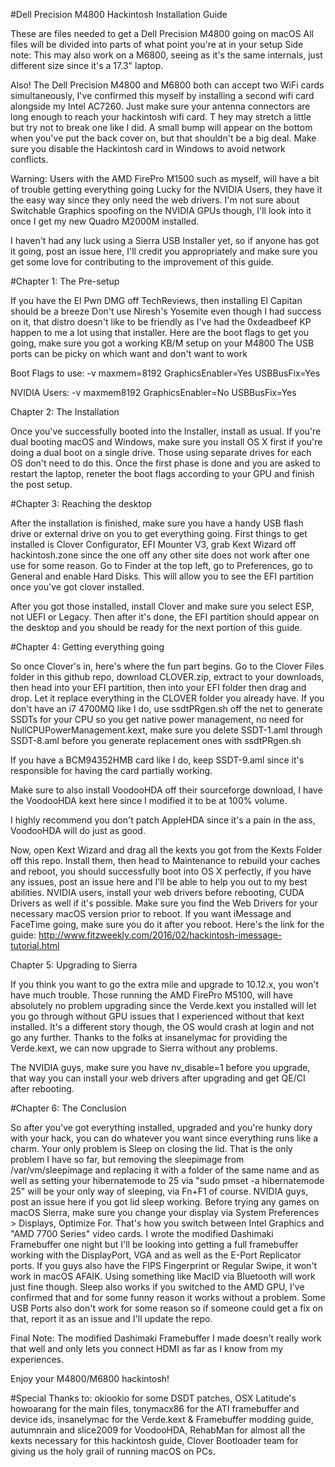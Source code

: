 #Dell Precision M4800 Hackintosh Installation Guide


These are files needed to get a Dell Precision M4800 going on macOS
All files will be divided into parts of what point you're at in your setup
Side note: This may also work on a M6800, 
seeing as it's the same internals, just different size since it's a 17.3" laptop.

Also! The Dell Precision M4800 and M6800 both can accept two WiFi cards simultaneously, 
I've confirmed this myself by installing a second wifi card alongside my Intel AC7260. 
Just make sure your antenna connectors are long enough to reach your hackintosh wifi card. T
hey may stretch a little but try not to break one like I did. 
A small bump will appear on the bottom when you've put the back cover on, but that shouldn't be a big deal. 
Make sure you disable the Hackintosh card in Windows to avoid network conflicts.

Warning: Users with the AMD FirePro M1500 such as myself, 
will have a bit of trouble getting everything going
Lucky for the NVIDIA Users, 
they have it the easy way since they only need the web drivers.
I'm not sure about Switchable Graphics spoofing on the NVIDIA GPUs though, 
I'll look into it once I get my new Quadro M2000M installed.

I haven't had any luck using a Sierra USB Installer yet, 
so if anyone has got it going, post an issue here, 
I'll credit you appropriately and make sure you get some love for contributing to the improvement of this guide.


#Chapter 1: The Pre-setup

If you have the El Pwn DMG off TechReviews, 
then installing El Capitan should be a breeze
Don't use Niresh's Yosemite even though I had success on it, 
that distro doesn't like to be friendly
as I've had the 0xdeadbeef KP happen to me a lot using that installer.
Here are the boot flags to get you going, 
make sure you got a working KB/M setup on your M4800
The USB ports can be picky on which want and don't want to work


Boot Flags to use: -v maxmem=8192 GraphicsEnabler=Yes USBBusFix=Yes

NVIDIA Users: -v maxmem8192 GraphicsEnabler=No USBBusFix=Yes


Chapter 2: The Installation

Once you've successfully booted into the Installer, install as usual. 
If you're dual booting macOS and Windows,
make sure you install OS X first if you're doing a dual boot on a single drive. 
Those using separate drives for each OS don't need to do this. 
Once the first phase is done and you are asked to restart the laptop, 
reneter the boot flags according to your GPU and finish the post setup.


#Chapter 3: Reaching the desktop

After the installation is finished, 
make sure you have a handy USB flash drive or external drive on you to get everything going. 
First things to get installed is Clover Configurator, EFI Mounter V3, 
grab Kext Wizard off hackintosh.zone since the one off any other site does not work after one use for some reason. 
Go to Finder at the top left, go to Preferences, go to General and enable Hard Disks. 
This will allow you to see the EFI partition once you've got clover installed.

After you got those installed, 
install Clover and make sure you select ESP, not UEFI or Legacy. 
Then after it's done, the EFI partition should appear on the desktop and you should be ready for the next portion of this guide.


#Chapter 4: Getting everything going

So once Clover's in, here's where the fun part begins. 
Go to the Clover Files folder in this github repo, download CLOVER.zip, extract to your downloads, then head into your EFI partition, then into your EFI folder then drag and drop. Let it replace everything in the CLOVER folder you already have. 
If you don't have an i7 4700MQ like I do, use ssdtPRgen.sh off the net to generate SSDTs for your CPU so you get native power management, no need for NullCPUPowerManagement.kext, make sure you delete SSDT-1.aml through SSDT-8.aml before you generate replacement ones with ssdtPRgen.sh

If you have a BCM94352HMB card like I do, keep SSDT-9.aml since it's responsible for having the card partially working.

Make sure to also install VoodooHDA off their sourceforge download, I have the VoodooHDA kext here since I modified it to be at 100% volume. 

I highly recommend you don't patch AppleHDA since it's a pain in the ass, VoodooHDA will do just as good.

Now, open Kext Wizard and drag all the kexts you got from the Kexts Folder off this repo. 
Install them, then head to Maintenance to rebuild your caches and reboot, 
you should successfully boot into OS X perfectly, 
if you have any issues, post an issue here and I'll be able to help you out to my best abilities. 
NVIDIA users, install your web drivers before rebooting, CUDA Drivers as well if it's possible. 
Make sure you find the Web Drivers for your necessary macOS version prior to reboot. 
If you want iMessage and FaceTime going, make sure you do it after you reboot. 
Here's the link for the guide: http://www.fitzweekly.com/2016/02/hackintosh-imessage-tutorial.html

Chapter 5: Upgrading to Sierra

If you think you want to go the extra mile and upgrade to 10.12.x, you won't have much trouble. 
Those running the AMD FirePro M5100, will have absolutely no problem upgrading since the Verde.kext you installed will let you go through without GPU issues that I experienced without that kext installed. 
It's a different story though, the OS would crash at login and not go any further. 
Thanks to the folks at insanelymac for providing the Verde.kext, we can now upgrade to Sierra without any problems.

The NVIDIA guys, make sure you have nv_disable=1 before you upgrade, 
that way you can install your web drivers after upgrading and get QE/CI after rebooting.


#Chapter 6: The Conclusion

So after you've got everything installed, upgraded and you're hunky dory with your hack, 
you can do whatever you want since everything runs like a charm. 
Your only problem is Sleep on closing the lid. 
That is the only problem I have so far, 
but removing the sleepimage from /var/vm/sleepimage and replacing it with a folder of the same name and as well as setting your hibernatemode to 25 via "sudo pmset -a hibernatemode 25" will be your only way of sleeping, 
via Fn+F1 of course. NVIDIA guys, post an issue here if you got lid sleep working. 
Before trying any games on macOS Sierra, make sure you change your display via System Preferences > Displays, Optimize For. That's how you switch between Intel Graphics and "AMD 7700 Series" video cards. 
I wrote the modified Dashimaki Framebuffer one night but I'll be looking into getting a full framebuffer working with the DisplayPort, VGA and as well as the E-Port Replicator ports. 
If you guys also have the FIPS Fingerprint or Regular Swipe, 
it won't work in macOS AFAIK. 
Using something like MacID via Bluetooth will work just fine though. 
Sleep also works if you switched to the AMD GPU, 
I've confirmed that and for some funny reason it works without a problem. 
Some USB Ports also don't work for some reason so if someone could get a fix on that, 
report it as an issue and I'll update the repo.

Final Note: The modified Dashimaki Framebuffer I made doesn't really work that well and only lets you connect HDMI as far as I know from my experiences.

Enjoy your M4800/M6800 hackintosh!

#Special Thanks to: 
okiookio for some DSDT patches, OSX Latitude's howoarang for the main files, tonymacx86 for the ATI framebuffer and device ids, insanelymac for the Verde.kext & Framebuffer modding guide, autumnrain and slice2009 for VoodooHDA, RehabMan for almost all the kexts necessary for this hackintosh guide, Clover Bootloader team for giving us the holy grail of running macOS on PCs.

